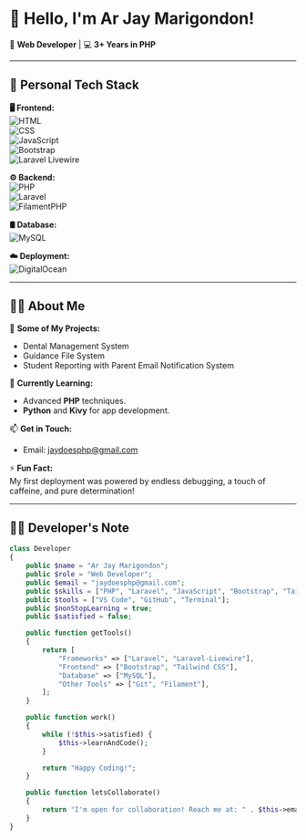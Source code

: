 # 👋 Hello, I'm Ar Jay Marigondon!  
🎯 **Web Developer** | 💻 **3+ Years in PHP**  

---

## 🚀 Personal Tech Stack  

**🖥️ Frontend:**  
![HTML](https://img.shields.io/badge/HTML5-E34F26?style=for-the-badge&logo=html5&logoColor=white)  
![CSS](https://img.shields.io/badge/CSS3-1572B6?style=for-the-badge&logo=css3&logoColor=white)  
![JavaScript](https://img.shields.io/badge/JavaScript-F7DF1E?style=for-the-badge&logo=javascript&logoColor=black)  
![Bootstrap](https://img.shields.io/badge/Bootstrap-563D7C?style=for-the-badge&logo=bootstrap&logoColor=white)  
![Laravel Livewire](https://img.shields.io/badge/Laravel%20Livewire-4E56A6?style=for-the-badge&logo=laravel&logoColor=white)  

**⚙️ Backend:**  
![PHP](https://img.shields.io/badge/PHP-777BB4?style=for-the-badge&logo=php&logoColor=white)  
![Laravel](https://img.shields.io/badge/Laravel-FF2D20?style=for-the-badge&logo=laravel&logoColor=white)  
![FilamentPHP](https://img.shields.io/badge/FilamentPHP-0078D7?style=for-the-badge&logo=php&logoColor=white)  

**🛢️ Database:**  
![MySQL](https://img.shields.io/badge/MySQL-4479A1?style=for-the-badge&logo=mysql&logoColor=white)  

**☁️ Deployment:**  
![DigitalOcean](https://img.shields.io/badge/Digital%20Ocean-0080FF?style=for-the-badge&logo=digitalocean&logoColor=white)  

---

## 👨‍💻 About Me  
🔭 **Some of My Projects:**  
- Dental Management System
- Guidance File System
- Student Reporting with Parent Email Notification System

🌱 **Currently Learning:**  
- Advanced **PHP** techniques.  
- **Python** and **Kivy** for app development.  

📫 **Get in Touch:**  
- Email: [jaydoesphp@gmail.com](mailto:jaydoesphp@gmail.com)  

⚡ **Fun Fact:**  
My first deployment was powered by endless debugging, a touch of caffeine, and pure determination!  

---

## 🧑‍💻 Developer's Note  

```php
class Developer
{
    public $name = "Ar Jay Marigondon";
    public $role = "Web Developer";
    public $email = "jaydoesphp@gmail.com";
    public $skills = ["PHP", "Laravel", "JavaScript", "Bootstrap", "Tailwind CSS", "MySQL"];
    public $tools = ["VS Code", "GitHub", "Terminal"];
    public $nonStopLearning = true;
    public $satisfied = false;

    public function getTools()
    {
        return [
            "Frameworks" => ["Laravel", "Laravel-Livewire"],
            "Frontend" => ["Bootstrap", "Tailwind CSS"],
            "Database" => ["MySQL"],
            "Other Tools" => ["Git", "Filament"],
        ];
    }

    public function work()
    {
        while (!$this->satisfied) {
            $this->learnAndCode();
        }

        return "Happy Coding!";
    }

    public function letsCollaborate()
    {
        return "I'm open for collaboration! Reach me at: " . $this->email;
    }
}

